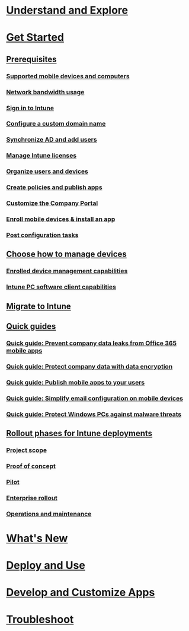 # [Understand and Explore](/intune/understand-explore/introduction-to-microsoft-intune)
# [Get Started](start-with-a-paid-subscription-to-microsoft-intune.md)
## [Prerequisites](what-to-know-before-you-start-microsoft-intune.md)
### [Supported mobile devices and computers](supported-mobile-devices-and-computers.md)
### [Network bandwidth usage](network-bandwidth-use.md)
### [Sign in to Intune](start-with-a-paid-subscription-to-microsoft-intune-step-1.md)
### [Configure a custom domain name](start-with-a-paid-subscription-to-microsoft-intune-step-2.md)
### [Synchronize AD and add users](start-with-a-paid-subscription-to-microsoft-intune-step-3.md)
### [Manage Intune licenses](start-with-a-paid-subscription-to-microsoft-intune-step-4.md)
### [Organize users and devices](start-with-a-paid-subscription-to-microsoft-intune-step-5.md)
### [Create policies and publish apps](start-with-a-paid-subscription-to-microsoft-intune-step-6.md)
### [Customize the Company Portal](start-with-a-paid-subscription-to-microsoft-intune-step-7.md)
### [Enroll mobile devices & install an app](start-with-a-paid-subscription-to-microsoft-intune-step-8.md)
### [Post configuration tasks](post-configuration-tasks.md)
## [Choose how to manage devices](choose-how-to-manage-devices.md)
### [Enrolled device management capabilities](mobile-device-management-capabilities-in-microsoft-intune.md)
### [Intune PC software client capabilities](windows-pc-management-capabilities-in-microsoft-intune.md)
## [Migrate to Intune](migrate-to-intune.md)
## [Quick guides](prevent-company-data-leaks-from-Office-365-mobile-apps.md)
### [Quick guide: Prevent company data leaks from Office 365 mobile apps](prevent-company-data-leaks-from-Office-365-mobile-apps.md)
### [Quick guide: Protect company data with data encryption](protect-data-encryption.md)
### [Quick guide: Publish mobile apps to your users](publish-mobile-apps-to-users.md)
### [Quick guide: Simplify email configuration on mobile devices](simplify-email-configuration-on-mobile-devices.md)
### [Quick guide: Protect Windows PCs against malware threats](protect-pcs-against-malware-threats.md)

## [Rollout phases for Intune deployments](rollout-phases-for-microsoft-intune-deployment.md)
### [Project scope](project-scope.md)
### [Proof of concept](proof-of-concept.md)
### [Pilot](pilot.md)
### [Enterprise rollout](enterprise-rollout.md)
### [Operations and maintenance](operations-and-maintenance.md)

<!-- # [Plan and Design](/intune/plan-design/ways-to-do-enterprise-mobility) -->
# [What's New](/intune/whats-new/whats-new-in-microsoft-intune)
# [Deploy and Use](/intune/deploy-use/overview-of-device-and-app-lifecycles-in-microsoft-intune)
# [Develop and Customize Apps](/intune/develop/intune-app-sdk)
# [Troubleshoot](/intune/troubleshoot/general-troubleshooting-tips-for-microsoft-intune)
